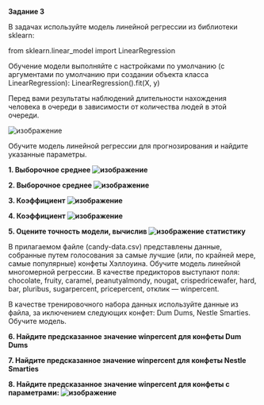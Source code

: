 <b>Задание 3</b>

В задачах используйте модель линейной регрессии из библиотеки sklearn:

from sklearn.linear_model import LinearRegression

Обучение модели выполняйте с настройками по умолчанию (с аргументами по умолчанию при создании объекта класса LinearRegression):  LinearRegression().fit(X, y)

Перед вами результаты наблюдений длительности нахождения человека в очереди в зависимости от количества людей в этой очереди.

![изображение](https://user-images.githubusercontent.com/39648424/199015401-980b5dd7-4a8e-42d1-94d8-f002ce8f1805.png)

Обучите модель линейной регрессии для прогнозирования и найдите указанные параметры.

<b>1. Выборочное среднее ![изображение](https://user-images.githubusercontent.com/39648424/199015861-bc5c8981-f60a-47ec-9c0a-f35442fa327f.png)</b>

<b>2. Выборочное среднее ![изображение](https://user-images.githubusercontent.com/39648424/199016719-9ea88d4b-adbb-4f06-94a6-f9cdf60d7a2d.png)</b>

<b>3. Коэффициент ![изображение](https://user-images.githubusercontent.com/39648424/199017250-da532d93-f27d-4d51-b612-9fd3c90c70db.png)</b>

<b>4. Коэффициент ![изображение](https://user-images.githubusercontent.com/39648424/199017292-e10be347-f75f-4226-9776-4bf11e903357.png)</b>

<b>5. Оцените точность модели, вычислив ![изображение](https://user-images.githubusercontent.com/39648424/199017432-af3610fe-eba1-49e0-9d56-00e5217e7493.png) статистику</b>

В прилагаемом файле (candy-data.csv) представлены данные, собранные путем голосования за самые лучшие (или, по крайней мере, самые популярные) конфеты Хэллоуина. Обучите модель линейной многомерной регрессии. В качестве предикторов выступают поля: chocolate, fruity, caramel, peanutyalmondy, nougat, crispedricewafer, hard, bar, pluribus, sugarpercent, pricepercent, отклик — winpercent.

В качестве тренировочного набора данных используйте данные из файла, за иключением следующих конфет: Dum Dums, Nestle Smarties. Обучите модель.

<b>6. Найдите предсказанное значение winpercent для конфеты Dum Dums</b>

<b>7. Найдите предсказанное значение winpercent для конфеты Nestle Smarties</b> 

<b>8. Найдите предсказанное значение winpercent для конфеты с параметрами: ![изображение](https://user-images.githubusercontent.com/39648424/199017754-d78e12b4-29e3-49e7-9982-3dc0e94ba724.png)</b>
